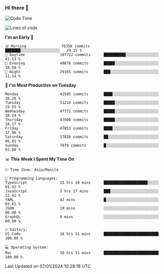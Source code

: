 ### Hi there 👋

<!--START_SECTION:waka-->
![Code Time](http://img.shields.io/badge/Code%20Time-4%2C670%20hrs%2031%20mins-blue)

![Lines of code](https://img.shields.io/badge/From%20Hello%20World%20I%27ve%20Written-110.1%20million%20lines%20of%20code-blue)

**I'm an Early 🐤** 

```text
🌞 Morning                76356 commits       ███████░░░░░░░░░░░░░░░░░░   29.15 % 
🌆 Daytime                107722 commits      ██████████░░░░░░░░░░░░░░░   41.13 % 
🌃 Evening                48678 commits       █████░░░░░░░░░░░░░░░░░░░░   18.58 % 
🌙 Night                  29165 commits       ███░░░░░░░░░░░░░░░░░░░░░░   11.14 % 
```
📅 **I'm Most Productive on Tuesday** 

```text
Monday                   42585 commits       ████░░░░░░░░░░░░░░░░░░░░░   16.26 % 
Tuesday                  51214 commits       █████░░░░░░░░░░░░░░░░░░░░   19.55 % 
Wednesday                47771 commits       █████░░░░░░░░░░░░░░░░░░░░   18.24 % 
Thursday                 47600 commits       █████░░░░░░░░░░░░░░░░░░░░   18.17 % 
Friday                   47053 commits       ████░░░░░░░░░░░░░░░░░░░░░   17.96 % 
Saturday                 17828 commits       ██░░░░░░░░░░░░░░░░░░░░░░░   06.81 % 
Sunday                   7870 commits        █░░░░░░░░░░░░░░░░░░░░░░░░   03.00 % 
```


📊 **This Week I Spent My Time On** 

```text
🕑︎ Time Zone: Asia/Manila

💬 Programming Languages: 
TypeScript               15 hrs 10 mins      ████████████████████░░░░░   81.92 % 
JavaScript               2 hrs 17 mins       ███░░░░░░░░░░░░░░░░░░░░░░   12.41 % 
YAML                     42 mins             █░░░░░░░░░░░░░░░░░░░░░░░░   03.81 % 
JSON                     10 mins             ░░░░░░░░░░░░░░░░░░░░░░░░░   00.98 % 
GraphQL                  8 mins              ░░░░░░░░░░░░░░░░░░░░░░░░░   00.80 % 

🔥 Editors: 
VS Code                  18 hrs 31 mins      █████████████████████████   100.00 % 

💻 Operating System: 
Mac                      18 hrs 31 mins      █████████████████████████   100.00 % 
```


 Last Updated on 07/01/2024 10:28:18 UTC
<!--END_SECTION:waka-->


<!--
**rad182/rad182** is a ✨ _special_ ✨ repository because its `README.md` (this file) appears on your GitHub profile.

Here are some ideas to get you started:

- 🔭 I’m currently working on ...
- 🌱 I’m currently learning ...
- 👯 I’m looking to collaborate on ...
- 🤔 I’m looking for help with ...
- 💬 Ask me about ...
- 📫 How to reach me: ...
- 😄 Pronouns: ...
- ⚡ Fun fact: ...
-->
